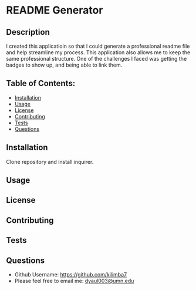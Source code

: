 # README Generator

  ## Description
  I created this applicatioin so that I could generate a professional readme file and help streamline my process. This application also allows me to keep the same professional structure. One of the challenges I faced was getting the badges to show up, and being able to link them.

  

  ## Table of Contents:
  - [Installation](#installation)
  - [Usage](#usage)
  - [License](#license)
  - [Contributing](#contributing)
  - [Tests](#tests)
  - [Questions](#questions)



  ## Installation
  Clone repository and install inquirer. 

  ## Usage
  

  ## License
  

  ## Contributing
  

  ## Tests
  

  ## Questions
  - Github Username: https://github.com/kilimba7
  - Please feel free to email me: dyaul003@umn.edu
